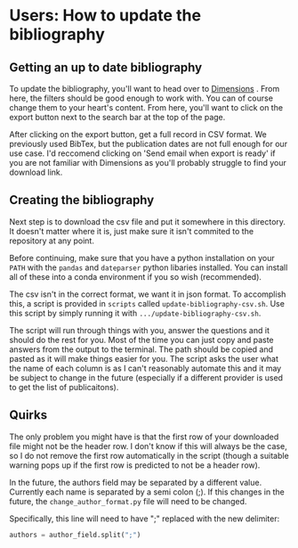 # Users: How to update the bibliography

## Getting an up to date bibliography

To update the bibliography, you'll want to head over to
[Dimensions](https://app.dimensions.ai/discover/publication?search_mode=content&order=date&or_facet_researcher=ur.01337470631.76&or_facet_researcher=ur.0634726306.30&or_facet_researcher=ur.01040701516.28&or_facet_researcher=ur.0724251750.63&or_facet_researcher=ur.015375054345.08&or_facet_researcher=ur.01310756701.08&or_facet_research_org=grid.8391.3&or_facet_publication_type=article&or_facet_publication_type=preprint)
. From here, the filters should be good enough to work with. You can of course
change them to your heart's content. From here, you'll want to click on the
export button next to the search bar at the top of the page.

After clicking on the export button, get a full record in CSV format. We
previously used BibTex, but the publication dates are not full enough for 
our use case. I'd reccomend clicking on 'Send email when export is ready'
if you are not familiar with Dimensions as you'll probably struggle to find
your download link.

## Creating the bibliography

Next step is to download the csv file and put it somewhere in this directory.
It doesn't matter where it is, just make sure it isn't commited to the
repository at any point.

Before continuing, make sure that you have a python installation on your
`PATH` with the `pandas` and `dateparser` python libaries installed. You can
install all of these into a conda environment if you so wish (recommended).

The csv isn't in the correct format, we want it in json format. To accomplish
this, a script is provided in `scripts` called `update-bibliography-csv.sh`.
Use this script by simply running it with `.../update-bibliography-csv.sh`.

The script will run through things with you, answer the questions and it should
do the rest for you. Most of the time you can just copy and paste answers from
the output to the terminal. The path should be copied and pasted as it will
make things easier for you. The script asks the user what the name of each
column is as I can't reasonably automate this and it may be subject to change
in the future (especially if a different provider is used to get the list
of publicaitons).

## Quirks

The only problem you might have is that the first row of your downloaded file
might not be the header row. I don't know if this will always be the case, so I
do not remove the first row automatically in the script (though a suitable
warning pops up if the first row is predicted to not be a header row).

In the future, the authors field may be separated by a different value.
Currently each name is separated by a semi colon (;). If this changes in the
future, the `change_author_format.py` file will need to be changed. 

Specifically, this line will need to have ";" replaced with the new delimiter:
```python
authors = author_field.split(";")
```
